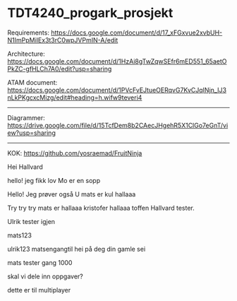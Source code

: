# TDT4240_progark_prosjekt

Requirements:  https://docs.google.com/document/d/17_xFGxvue2xvbUH-N1ImPpMiIEx3t3rC0wpJVPmIN-A/edit

Architecture:  https://docs.google.com/document/d/1HzAi8gTwZqwSEfr6mED551_65aetOPkZC-gfHLCh7A0/edit?usp=sharing

ATAM document: https://docs.google.com/document/d/1PVcFvEJtueOERqvG7KvCJqINjn_IJ3nLkPKgcxcMizg/edit#heading=h.wifw9teveri4

---

Diagrammer:  https://drive.google.com/file/d/15TcfDem8b2CAecJHgehR5X1ClGo7eGnT/view?usp=sharing

---

KOK: https://github.com/yosraemad/FruitNinja 

Hei Hallvard

hello! jeg fikk lov
Mo er en sopp

Hello! Jeg prøver også U
mats er kul
hallaaa


Try try try
mats er
hallaaa kristofer
hallaaa toffen
Hallvard tester.

Ulrik tester igjen

mats123
 

ulrik123
matsengangtil
hei på deg din gamle sei

mats tester gang 1000


skal vi dele inn oppgaver?

dette er til multiplayer